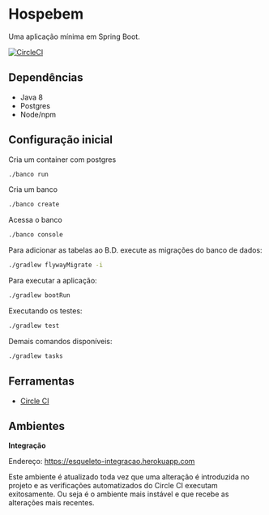 # Hospebem

Uma aplicação mínima em Spring Boot.

[![CircleCI](https://circleci.com/gh/aceleradora-TW/esqueleto-ambulante/tree/master.svg?style=svg)](https://circleci.com/gh/aceleradora-TW/esqueleto-ambulante/tree/master)

## Dependências

- Java 8
- Postgres
- Node/npm


## Configuração inicial

Cria um container com postgres

```sh
./banco run
```

Cria um banco

```sh
./banco create
```

Acessa o banco

```sh
./banco console
```
             
Para adicionar as tabelas ao B.D. execute as migrações do banco de dados:


```sh
./gradlew flywayMigrate -i
```

Para executar a aplicação:

```sh
./gradlew bootRun
```

Executando os testes:

```sh
./gradlew test
```

Demais comandos disponíveis:

```sh
./gradlew tasks
```


## Ferramentas

- [Circle CI](https://circleci.com/gh/aceleradora-TW/hospebem)


## Ambientes

__Integração__

Endereço: https://esqueleto-integracao.herokuapp.com

Este ambiente é atualizado toda vez que uma alteração é introduzida no projeto e as verificações automatizados do Circle CI executam
exitosamente. Ou seja é o ambiente mais instável e que recebe as alterações mais recentes.
